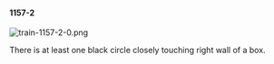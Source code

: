 #### 1157-2
![train-1157-2-0.png](https://github.com/lil-lab/nlvr/raw/master/nlvr/train/images/41/train-1157-2-0.png "train-1157-2-0.png")

There is at least one black circle closely touching right wall of a box.